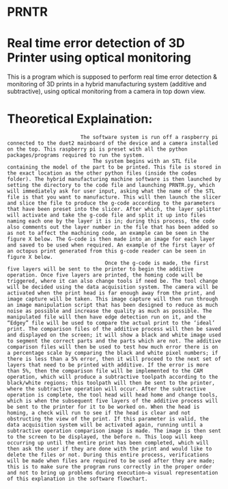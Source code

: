 # PRNTR
# Real time error detection of 3D Printer using optical monitoring 

This is a program which is supposed to perform real time error detection &amp; monitoring of 3D prints in a hybrid manufacturing system (additive and subtractive), using optical monitoring from a camera in top down view.


# Theoretical Explaination:	
							The software system is run off a raspberry pi connected to the duet2 mainboard of the device and a camera installed on the top. This raspberry pi is preset with all the python packages/programs required to run the system.  
								The system begins with an STL file containing the model of the part to be printed. This file is stored in the exact location as the other python files (inside the codes folder). The hybrid manufacturing machine software is then launched by setting the directory to the code file and launching PRNTR.py, which will immediately ask for user input, asking what the name of the STL file is that you want to manufacture. This will then launch the slicer and slice the file to produce the g-code according to the parameters that have been preset into the slicer. After which, the layer splitter will activate and take the g-code file and split it up into files naming each one by the layer it is in; during this process, the code also comments out the layer number in the file that has been added so as not to affect the machining code, an example can be seen in the figure X below. The G-code is then made into an image for each layer and saved to be used when required. An example of the first layer of an octopus print generated from this g-code reader can be seen in figure X below.
									Once the g-code is made, the first five layers will be sent to the printer to begin the additive operation. Once five layers are printed, the homing code will be triggered, where it can also change tools if need be. The tool change will be decided using the data acquisition system. The camera will be activated when the print head is far enough away from the print, and image capture will be taken. This image capture will then run through an image manipulation script that has been designed to reduce as much noise as possible and increase the quality as much as possible. The manipulated file will then have edge detection run on it, and the “Edgey” file will be used to compare the actual print to the ‘ideal’ print. The comparison files of the additive process will then be saved and displayed on the screen; it will show a black and white image used to segment the correct parts and the parts which are not. The additive comparison files will then be used to test how much error there is on a percentage scale by comparing the black and white pixel numbers; if there is less than a 5% error, then it will proceed to the next set of layers that need to be printed with additive. If the error is more than 5%, then the comparison file will be implemented to the CAM operation, which will produce a subtractive toolpath according to the black/white regions; this toolpath will then be sent to the printer, where the subtractive operation will occur. After the subtractive operation is complete, the tool head will head home and change tools, which is when the subsequent five layers of the additive process will be sent to the printer for it to be worked on. When the head is homing, a check will run to see if the head is clear and not obstructing the view of the print. If this parameter is valid, the data acquisition system will be activated again, running until a subtractive operation comparison image is made. The image is then sent to the screen to be displayed, the before n. This loop will keep occurring up until the entire print has been completed, which will then ask the user if they are done with the print and would like to delete the files or not. During this entire process, verifications will be made when files are required to be used after they are made; this is to make sure the program runs correctly in the proper order and not to bring up problems during execution—a visual representation of this explanation in the software flowchart.
